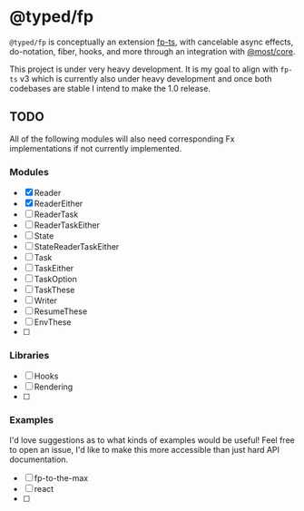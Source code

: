 # @typed/fp

`@typed/fp` is conceptually an extension [fp-ts](https://gcanti.github.io/fp-ts/), with cancelable async effects, do-notation, fiber, hooks, and more through an integration with [@most/core](https://github.com/most.js/core).

This project is under very heavy development. It is my goal to align with `fp-ts` v3 which is currently also under heavy development and once both codebases are stable I intend to make the 1.0 release.

## TODO

All of the following modules will also need corresponding Fx implementations if not 
currently implemented.

### Modules

- [x] Reader
- [x] ReaderEither
- [ ] ReaderTask
- [ ] ReaderTaskEither
- [ ] State
- [ ] StateReaderTaskEither
- [ ] Task
- [ ] TaskEither
- [ ] TaskOption
- [ ] TaskThese
- [ ] Writer
- [ ] ResumeThese
- [ ] EnvThese
- [ ] 

### Libraries

- [ ] Hooks
- [ ] Rendering
- [ ] 

### Examples

I'd love suggestions as to what kinds of examples would be useful! Feel free to open an
issue, I'd like to make this more accessible than just hard API documentation.

- [ ] fp-to-the-max
- [ ] react
- [ ] 

